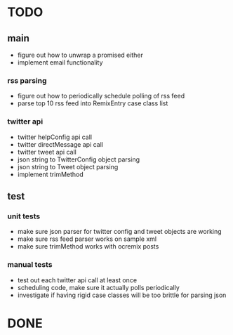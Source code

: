 # TODO

## main
+ figure out how to unwrap a promised either
+ implement email functionality

### rss parsing
+ figure out how to periodically schedule polling of rss feed
+ parse top 10 rss feed into RemixEntry case class list

### twitter api
+ twitter helpConfig api call
+ twitter directMessage api call
+ twitter tweet api call
+ json string to TwitterConfig object parsing
+ json string to Tweet object parsing
+ implement trimMethod
## test

### unit tests
+ make sure json parser for twitter config and tweet objects are working
+ make sure rss feed parser works on sample xml
+ make sure trimMethod works with ocremix posts

### manual tests
+ test out each twitter api call at least once
+ scheduling code, make sure it actually polls periodically
+ investigate if having rigid case classes will be too brittle for parsing json

# DONE